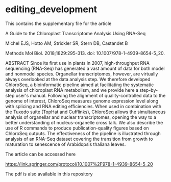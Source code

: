 # editing_development

This contains the supplementary file for the article

A Guide to the Chloroplast Transcriptome Analysis Using RNA-Seq

Michel EJS, Hotto AM, Strickler SR, Stern DB, Castandet B

Methods Mol Biol. 2018;1829:295-313. doi: 10.1007/978-1-4939-8654-5_20.

ABSTRACT
Since its first use in plants in 2007, high-throughput RNA sequencing (RNA-Seq) has generated a vast amount of data for both model and nonmodel species. Organellar transcriptomes, however, are virtually always overlooked at the data analysis step. We therefore developed ChloroSeq, a bioinformatic pipeline aimed at facilitating the systematic analysis of chloroplast RNA metabolism, and we provide here a step-by-step user's manual. Following the alignment of quality-controlled data to the genome of interest, ChloroSeq measures genome expression level along with splicing and RNA editing efficiencies. When used in combination with the Tuxedo suite (TopHat and Cufflinks), ChloroSeq allows the simultaneous analysis of organellar and nuclear transcriptomes, opening the way to a better understanding of nucleus-organelle cross talk. We also describe the use of R commands to produce publication-quality figures based on ChloroSeq outputs. The effectiveness of the pipeline is illustrated through analysis of an RNA-Seq dataset covering the transition from growth to maturation to senescence of Arabidopsis thaliana leaves.

The article can be accessed here 

https://link.springer.com/protocol/10.1007%2F978-1-4939-8654-5_20

The pdf is also available in this repository
